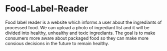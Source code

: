# Food-Label-Reader
Food label reader is a website which informs a user about the ingrediants of processed food.
We can upload a photo of ingrediant list and it will be divided into healthy, unhealthy and toxic ingrediants.
The goal is to make consumers more aware about packaged food so they can make more consious decisions in the future to remain healthy.
